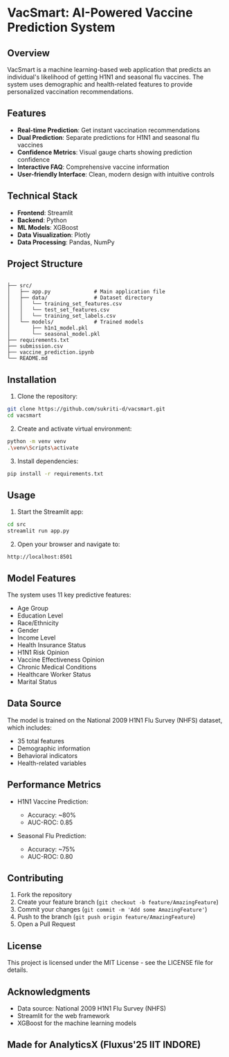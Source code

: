 # VacSmart: AI-Powered Vaccine Prediction System

## Overview
VacSmart is a machine learning-based web application that predicts an individual's likelihood of getting H1N1 and seasonal flu vaccines. The system uses demographic and health-related features to provide personalized vaccination recommendations.

## Features
- **Real-time Prediction**: Get instant vaccination recommendations
- **Dual Prediction**: Separate predictions for H1N1 and seasonal flu vaccines
- **Confidence Metrics**: Visual gauge charts showing prediction confidence
- **Interactive FAQ**: Comprehensive vaccine information
- **User-friendly Interface**: Clean, modern design with intuitive controls

## Technical Stack
- **Frontend**: Streamlit
- **Backend**: Python
- **ML Models**: XGBoost
- **Data Visualization**: Plotly
- **Data Processing**: Pandas, NumPy

## Project Structure
```

├── src/
│   ├── app.py              # Main application file
│   ├── data/               # Dataset directory
│   │   └── training_set_features.csv
│   │   └── test_set_features.csv
│   │   └── training_set_labels.csv
│   └── models/             # Trained models
│       ├── h1n1_model.pkl
│       └── seasonal_model.pkl
├── requirements.txt
├── submission.csv
├── vaccine_prediction.ipynb
└── README.md
```

## Installation
1. Clone the repository:
```bash
git clone https://github.com/sukriti-d/vacsmart.git
cd vacsmart
```

2. Create and activate virtual environment:
```bash
python -m venv venv
.\venv\Scripts\activate
```

3. Install dependencies:
```bash
pip install -r requirements.txt
```

## Usage
1. Start the Streamlit app:
```bash
cd src
streamlit run app.py
```

2. Open your browser and navigate to:
```
http://localhost:8501
```

## Model Features
The system uses 11 key predictive features:
- Age Group
- Education Level
- Race/Ethnicity
- Gender
- Income Level
- Health Insurance Status
- H1N1 Risk Opinion
- Vaccine Effectiveness Opinion
- Chronic Medical Conditions
- Healthcare Worker Status
- Marital Status

## Data Source
The model is trained on the National 2009 H1N1 Flu Survey (NHFS) dataset, which includes:
- 35 total features
- Demographic information
- Behavioral indicators
- Health-related variables

## Performance Metrics
- H1N1 Vaccine Prediction:
  - Accuracy: ~80%
  - AUC-ROC: 0.85

- Seasonal Flu Prediction:
  - Accuracy: ~75%
  - AUC-ROC: 0.80

## Contributing
1. Fork the repository
2. Create your feature branch (`git checkout -b feature/AmazingFeature`)
3. Commit your changes (`git commit -m 'Add some AmazingFeature'`)
4. Push to the branch (`git push origin feature/AmazingFeature`)
5. Open a Pull Request

## License
This project is licensed under the MIT License - see the LICENSE file for details.

## Acknowledgments
- Data source: National 2009 H1N1 Flu Survey (NHFS)
- Streamlit for the web framework
- XGBoost for the machine learning models
## Made for AnalyticsX (Fluxus'25 IIT INDORE)
